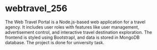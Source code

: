 # webtravel_256
The Web Travel Portal is a Node.js-based web application for a travel agency. It includes user roles with features like user management, advertisement control, and interactive travel destination exploration. The frontend is styled using BootstrapI, and data is stored in MongoDB database. The project is done for university task.
